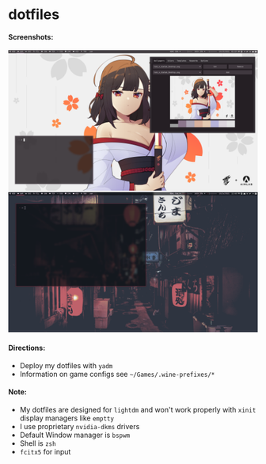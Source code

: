 # dotfiles
#### Screenshots:
![alt text](https://github.com/chent7/dotfiles/blob/master/.screenshots/1.png?raw=true)
![alt text](https://github.com/chent7/dotfiles/blob/master/.screenshots/2.png?raw=true)

#### Directions:
- Deploy my dotfiles with `yadm`
- Information on game configs see `~/Games/.wine-prefixes/*`
#### Note:
- My dotfiles are designed for `lightdm` and won't work properly with `xinit` display managers like `emptty`
- I use proprietary `nvidia-dkms` drivers
- Default Window manager is `bspwm`
- Shell is `zsh`
- `fcitx5` for input
